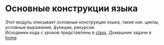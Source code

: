 # Основные конструкции языка
Этот модуль описывает основные конструкции языка, такие как: циклы, условные выражения, функции, рекурсия.  
Исходники кода с уроков представлены в [class](./class/). Домашние задачи в [home](./home/home_work.md)
